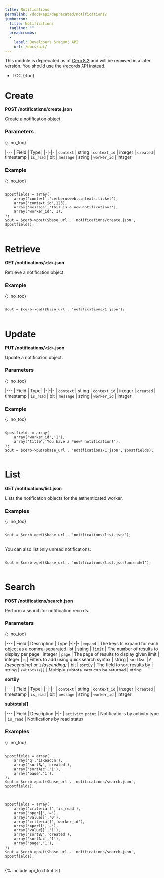 ```yaml
---
title: Notifications
permalink: /docs/api/deprecated/notifications/
jumbotron:
  title: Notifications
  tagline: ""
  breadcrumbs:
  -
    label: Developers &raquo; API
    url: /docs/api/
---
```


<div class="cerb-box note">
<p>This module is deprecated as of <a href="/releases/8.2/">Cerb 8.2</a> and will be removed in a later version. You should use the <a href="/docs/api/modules/records/">/records</a> API instead.</p>
</div>

* TOC
{:toc}

# Create

**POST /notifications/create.json**

Create a notification object.

### Parameters
{: .no_toc}

|---
| Field | Type | 
|-|-|-
| `context` | string
| `context_id` | integer
| `created` | timestamp
| `is_read` | bit
| `message` | string
| `worker_id` | integer

### Example
{: .no_toc}

<pre>
<code class="language-php">
$postfields = array(
    array('context','cerberusweb.contexts.ticket'),
    array('context_id',123),
    array('message','This is a new notification!'),
    array('worker_id', 1),
);
$out = $cerb->post($base_url . 'notifications/create.json', $postfields);
</code>
</pre>

# Retrieve

**GET /notifications/`<id>`.json**

Retrieve a notification object.

### Example
{: .no_toc}

<pre>
<code class="language-php">
$out = $cerb->get($base_url . 'notifications/1.json');
</code>
</pre>

# Update

**PUT /notifications/`<id>`.json**

Update a notification object.

### Parameters
{: .no_toc}

|---
| Field | Type | 
|-|-|-
| `context` | string
| `context_id` | integer
| `created` | timestamp
| `is_read` | bit
| `message` | string
| `worker_id` | integer

### Example
{: .no_toc}

<pre>
<code class="language-php">
$postfields = array(
    array('worker_id','1'),
    array('title','You have a *new* notification!'),
);
$out = $cerb->put($base_url . 'notifications/1.json', $postfields);
</code>
</pre>

# List

**GET /notifications/list.json**

Lists the notification objects for the authenticated worker.

### Examples
{: .no_toc}

<pre>
<code class="language-php">
$out = $cerb->get($base_url . 'notifications/list.json');
</code>
</pre>

You can also list only unread notifications:

<pre>
<code class="language-php">
$out = $cerb->get($base_url . 'notifications/list.json?unread=1');
</code>
</pre>

# Search

**POST /notifications/search.json**

Perform a search for notification records.

### Parameters
{: .no_toc}

|---
| Field | Description | Type
|-|-|-
| `expand` | The keys to expand for each object as a comma-separated list | string
| `limit` | The number of results to display per page | integer
| `page` | The page of results to display given limit | integer
| `q` | Filters to add using quick search syntax | string
| `sortAsc` | `0` _(descending)_ or `1` _(ascending)_ | bit
| `sortBy` | The field to sort results by | string
| `subtotals[]` | Multiple subtotal sets can be returned | string 

**sortBy**

|---
| Field | Type | 
|-|-|-
| `context` | string
| `context_id` | integer
| `created` | timestamp
| `is_read` | bit
| `message` | string
| `worker_id` | integer

**subtotals[]**

|---
| Field | Description
|-|-
| `activity_point` | Notifications by activity type
| `is_read` | Notifications by read status

### Examples
{: .no_toc}

<pre>
<code class="language-php">
$postfields = array(
    array('q','isRead:n'),
    array('sortBy','created'),
    array('sortAsc','1'),
    array('page','1'),
);
$out = $cerb->post($base_url . 'notifications/search.json', $postfields);
</code>
</pre>

<pre>
<code class="language-php">
$postfields = array(
    array('criteria[]','is_read'),
    array('oper[]','='),
    array('value[]','0'),
    array('criteria[]','worker_id'),
    array('oper[]','='),
    array('value[]','1'),
    array('sortBy','created'),
    array('sortAsc','1'),
    array('page','1'),
);
$out = $cerb->post($base_url . 'notifications/search.json', $postfields);
</code>
</pre>

{% include api_toc.html %}